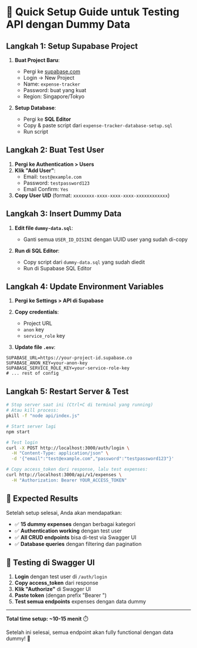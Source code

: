 # 🎯 Quick Setup Guide untuk Testing API dengan Dummy Data

## Langkah 1: Setup Supabase Project

1. **Buat Project Baru**:
   - Pergi ke [supabase.com](https://supabase.com)
   - Login → New Project
   - Name: `expense-tracker`
   - Password: buat yang kuat
   - Region: Singapore/Tokyo

2. **Setup Database**:
   - Pergi ke **SQL Editor**
   - Copy & paste script dari `expense-tracker-database-setup.sql`
   - Run script

## Langkah 2: Buat Test User

1. **Pergi ke Authentication > Users**
2. **Klik "Add User"**:
   - Email: `test@example.com`
   - Password: `testpassword123`
   - Email Confirm: `Yes`
3. **Copy User UID** (format: `xxxxxxxx-xxxx-xxxx-xxxx-xxxxxxxxxxxx`)

## Langkah 3: Insert Dummy Data

1. **Edit file `dummy-data.sql`**:
   - Ganti semua `USER_ID_DISINI` dengan UUID user yang sudah di-copy
   
2. **Run di SQL Editor**:
   - Copy script dari `dummy-data.sql` yang sudah diedit
   - Run di Supabase SQL Editor

## Langkah 4: Update Environment Variables

1. **Pergi ke Settings > API di Supabase**
2. **Copy credentials**:
   - Project URL
   - `anon` key
   - `service_role` key

3. **Update file `.env`**:
```env
SUPABASE_URL=https://your-project-id.supabase.co
SUPABASE_ANON_KEY=your-anon-key
SUPABASE_SERVICE_ROLE_KEY=your-service-role-key
# ... rest of config
```

## Langkah 5: Restart Server & Test

```bash
# Stop server saat ini (Ctrl+C di terminal yang running)
# Atau kill process:
pkill -f "node api/index.js"

# Start server lagi
npm start

# Test login
curl -X POST http://localhost:3000/auth/login \
  -H "Content-Type: application/json" \
  -d '{"email":"test@example.com","password":"testpassword123"}'

# Copy access_token dari response, lalu test expenses:
curl http://localhost:3000/api/v1/expenses \
  -H "Authorization: Bearer YOUR_ACCESS_TOKEN"
```

## 🎯 Expected Results

Setelah setup selesai, Anda akan mendapatkan:

- ✅ **15 dummy expenses** dengan berbagai kategori
- ✅ **Authentication working** dengan test user
- ✅ **All CRUD endpoints** bisa di-test via Swagger UI
- ✅ **Database queries** dengan filtering dan pagination

## 🧪 Testing di Swagger UI

1. **Login** dengan test user di `/auth/login`
2. **Copy access_token** dari response
3. **Klik "Authorize"** di Swagger UI
4. **Paste token** (dengan prefix "Bearer ")
5. **Test semua endpoints** expenses dengan data dummy

---

**Total time setup: ~10-15 menit** ⏱️

Setelah ini selesai, semua endpoint akan fully functional dengan data dummy! 🚀